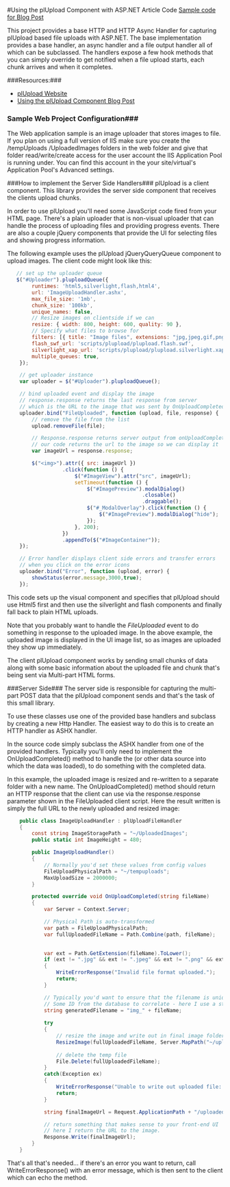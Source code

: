 #Using the plUpload Component with ASP.NET Article Code
[Sample code for Blog Post ](http://www.west-wind.com/weblog/)

This project provides a base HTTP and HTTP Async Handler for capturing
plUpload based file uploads with ASP.NET. The base implementation provides 
a base handler, an async handler and a file output handler all of which 
can be subclassed. The handlers expose a few hook methods that you can simply
override to get notified when a file upload starts, each chunk arrives and
when it completes.

###Resources:###

* [plUpload Website](http://www.plupload.com/)
* [Using the plUpload Component Blog Post](http://www.west-wind.com/weblog)

### Sample Web Project Configuration###
The Web application sample is an image uploader that stores images to file.
If you plan on using a full version of IIS make sure you create the 
/tempUploads /UploadedImages folders in the web folder and give that
folder read/write/create access for the user account the IIS 
Application Pool is running under. You can find this account in the
your site/virtual's Application Pool's Advanced settings.

###How to implement the Server Side Handlers###
plUpload is a client component. This library provides the server side
component that receives the clients upload chunks.

In order to use plUpload you'll need some JavaScript code fired from your 
HTML page. There's a plain uploader that is non-visual uploader that 
can handle the process of uploading files and providing progress events. 
There are also a couple jQuery components that provide the UI for selecting 
files and showing progress information.

The following example uses the plUpload jQueryQueryQueue component to upload
images. The client code might look like this:

```javascript
   // set up the uploader queue
   $("#Uploader").pluploadQueue({
        runtimes: 'html5,silverlight,flash,html4',   
        url: 'ImageUploadHandler.ashx',
        max_file_size: '1mb',
        chunk_size: '100kb',
        unique_names: false,
        // Resize images on clientside if we can
        resize: { width: 800, height: 600, quality: 90 },
        // Specify what files to browse for
        filters: [{ title: "Image files", extensions: "jpg,jpeg,gif,png" }],
        flash_swf_url: 'scripts/plupload/plupload.flash.swf',
        silverlight_xap_url: 'scripts/plupload/plupload.silverlight.xap',
        multiple_queues: true,
    });

    // get uploader instance
    var uploader = $("#Uploader").pluploadQueue();      

    // bind uploaded event and display the image
    // response.response returns the last response from server
    // which is the URL to the image that was sent by OnUploadCompleted
    uploader.bind("FileUploaded", function (upload, file, response) {
        // remove the file from the list
        upload.removeFile(file);

        // Response.response returns server output from onUploadCompleted
        // our code returns the url to the image so we can display it
        var imageUrl = response.response;

        $("<img>").attr({ src: imageUrl })
                  .click(function () {
                      $("#ImageView").attr("src", imageUrl);
                      setTimeout(function () {
                          $("#ImagePreview").modalDialog()
                                            .closable()
                                            .draggable();
                          $("#_ModalOverlay").click(function () {
                              $("#ImagePreview").modalDialog("hide");
                          });
                      }, 200);
                  })
                  .appendTo($("#ImageContainer"));
    });

    // Error handler displays client side errors and transfer errors
    // when you click on the error icons
    uploader.bind("Error", function (upload, error) {
        showStatus(error.message,3000,true);
    });
```

This code sets up the visual component and specifies that plUpload should
use Html5 first and then use the silverlight and flash components and finally
fall back to plain HTML uploads.

Note that you probably want to handle the *FileUploaded* event to do something
in response to the uploaded image. In the above example, the uploaded
image is displayed in the UI image list, so as images are uploaded they
show up immediately.

The client plUpload component works by sending small chunks of data along
with some basic information about the uploaded file and chunk that's being
sent via Multi-part HTML forms.

###Server Side###
The server side is responsible for capturing the multi-part POST data
that the plUpload component sends and that's the task of this small library.

To use these classes use one of the provided base handlers and subclass
by creating a new Http Handler. The easiest way to do this is to create
an HTTP handler as ASHX handler. 

In the source code simply subclass the ASHX handler from one of the provided handlers. 
Typically you'll only need to implement the OnUploadCompleted() method to handle
the (or other data source into which the data was loaded), to do something 
with the completed data.

In this example, the uploaded image is resized and re-written to a separate 
folder with a new name. The OnUploadCompleted() method should return an
HTTP response that the client can use via the response.response parameter
shown in the FileUploaded client script. Here the result written is simply
the full URL to the newly uploaded and resized image:

```C#
    public class ImageUploadHandler : plUploadFileHandler
    {
        const string ImageStoragePath = "~/UploadedImages";        
        public static int ImageHeight = 480;

        public ImageUploadHandler()
        {
            // Normally you'd set these values from config values
            FileUploadPhysicalPath = "~/tempuploads";
            MaxUploadSize = 2000000;
        }       

        protected override void OnUploadCompleted(string fileName)
        {
            var Server = Context.Server;

            // Physical Path is auto-transformed
            var path = FileUploadPhysicalPath;
            var fullUploadedFileName = Path.Combine(path, fileName);

            
            var ext = Path.GetExtension(fileName).ToLower();
            if (ext != ".jpg" && ext != ".jpeg" && ext != ".png" && ext != ".gif")            
            {
                WriteErrorResponse("Invalid file format uploaded.");
                return;
            }

            // Typically you'd want to ensure that the filename is unique
            // Some ID from the database to correlate - here I use a static img_ prefix
            string generatedFilename = "img_" + fileName;
            
            try
            {
                // resize the image and write out in final image folder
                ResizeImage(fullUploadedFileName, Server.MapPath("~/uploadedImages/"+ generatedFilename), ImageHeight);
                
                // delete the temp file
                File.Delete(fullUploadedFileName);
            }
            catch(Exception ex)
            {
                WriteErrorResponse("Unable to write out uploaded file: " + ex.Message);
                return;
            }

            string finalImageUrl = Request.ApplicationPath + "/uploadedImages/" + generatedFilename;

            // return something that makes sense to your front-end UI
            // here I return the URL to the image.
            Response.Write(finalImageUrl);
        }
    }
```

That's all that's needed... if there's an error you want to return, call WriteErrorResponse() with
an error message, which is then sent to the client which can echo the method.